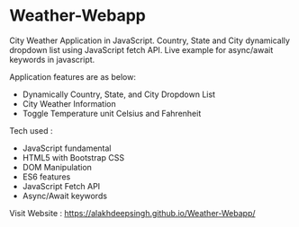 # Weather-Webapp
City Weather Application in JavaScript. Country, State and City dynamically dropdown list using JavaScript fetch API. Live example for async/await keywords in javascript.  

Application features are as below:
 - Dynamically Country, State, and City Dropdown List 
 - City Weather Information
 - Toggle Temperature unit Celsius and Fahrenheit

Tech used :
- JavaScript fundamental
- HTML5 with Bootstrap CSS 
- DOM Manipulation
- ES6 features
- JavaScript Fetch API
- Async/Await keywords

Visit Website :  https://alakhdeepsingh.github.io/Weather-Webapp/
